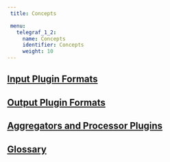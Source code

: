 ```yaml
---
 title: Concepts

 menu:
   telegraf_1_2:
     name: Concepts
     identifier: Concepts
     weight: 10
---
```


## [Input Plugin Formats](/telegraf/v1.2/concepts/data_formats_input/)

## [Output Plugin Formats](/telegraf/v1.2/concepts/data_formats_output/)

## [Aggregators and Processor Plugins](/telegraf/v1.2/concepts/aggregator_processor_plugins/)

## [Glossary](/telegraf/v1.2/concepts/glossary/)
